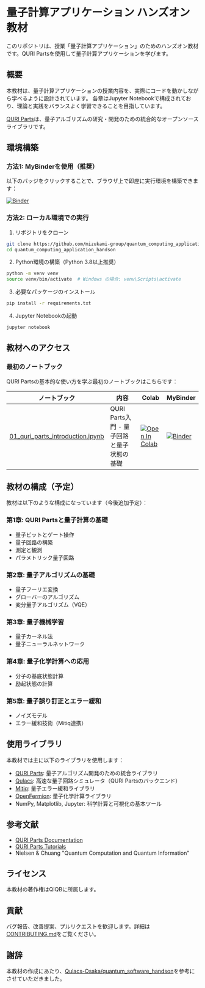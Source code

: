 # 量子計算アプリケーション ハンズオン教材

このリポジトリは、授業「量子計算アプリケーション」のためのハンズオン教材です。QURI Partsを使用して量子計算アプリケーションを学びます。

## 概要

本教材は、量子計算アプリケーションの授業内容を、実際にコードを動かしながら学べるように設計されています。
各章はJupyter Notebookで構成されており、理論と実践をバランスよく学習できることを目指しています。

[QURI Parts](https://quri-parts.qunasys.com/)は、量子アルゴリズムの研究・開発のための統合的なオープンソースライブラリです。

## 環境構築

### 方法1: MyBinderを使用（推奨）

以下のバッジをクリックすることで、ブラウザ上で即座に実行環境を構築できます：

[![Binder](https://mybinder.org/badge_logo.svg)](https://mybinder.org/v2/gh/mizukami-group/quantum_computing_application_handson/main)

### 方法2: ローカル環境での実行

1. リポジトリをクローン
```bash
git clone https://github.com/mizukami-group/quantum_computing_application_handson.git
cd quantum_computing_application_handson
```

2. Python環境の構築（Python 3.8以上推奨）
```bash
python -m venv venv
source venv/bin/activate  # Windows の場合: venv\Scripts\activate
```

3. 必要なパッケージのインストール
```bash
pip install -r requirements.txt
```

4. Jupyter Notebookの起動
```bash
jupyter notebook
```

## 教材へのアクセス

### 最初のノートブック

QURI Partsの基本的な使い方を学ぶ最初のノートブックはこちらです：

| ノートブック | 内容 | Colab | MyBinder |
|------------|------|-------|----------|
| [01_quri_parts_introduction.ipynb](doc/source/notebooks/01_quri_parts_introduction.ipynb) | QURI Parts入門 - 量子回路と量子状態の基礎 | [![Open In Colab](https://colab.research.google.com/assets/colab-badge.svg)](https://colab.research.google.com/github/mizukami-group/quantum_computing_application_handson/blob/main/doc/source/notebooks/01_quri_parts_introduction.ipynb) | [![Binder](https://mybinder.org/badge_logo.svg)](https://mybinder.org/v2/gh/mizukami-group/quantum_computing_application_handson/main?labpath=doc%2Fsource%2Fnotebooks%2F01_quri_parts_introduction.ipynb) |

## 教材の構成（予定）

教材は以下のような構成になっています（今後追加予定）：

### 第1章: QURI Partsと量子計算の基礎
- 量子ビットとゲート操作
- 量子回路の構築
- 測定と観測
- パラメトリック量子回路

### 第2章: 量子アルゴリズムの基礎
- 量子フーリエ変換
- グローバーのアルゴリズム
- 変分量子アルゴリズム（VQE）

### 第3章: 量子機械学習
- 量子カーネル法
- 量子ニューラルネットワーク

### 第4章: 量子化学計算への応用
- 分子の基底状態計算
- 励起状態の計算

### 第5章: 量子誤り訂正とエラー緩和
- ノイズモデル
- エラー緩和技術（Mitiq連携）

## 使用ライブラリ

本教材では主に以下のライブラリを使用します：

- [QURI Parts](https://quri-parts.qunasys.com/): 量子アルゴリズム開発のための統合ライブラリ
- [Qulacs](https://github.com/qulacs/qulacs): 高速な量子回路シミュレータ（QURI Partsのバックエンド）
- [Mitiq](https://mitiq.readthedocs.io/): 量子エラー緩和ライブラリ
- [OpenFermion](https://quantumai.google/openfermion): 量子化学計算ライブラリ
- NumPy, Matplotlib, Jupyter: 科学計算と可視化の基本ツール

## 参考文献

- [QURI Parts Documentation](https://quri-parts.qunasys.com/)
- [QURI Parts Tutorials](https://quri-parts.qunasys.com/tutorials/)
- Nielsen & Chuang "Quantum Computation and Quantum Information"

## ライセンス

本教材の著作権はQIQBに所属します。

## 貢献

バグ報告、改善提案、プルリクエストを歓迎します。詳細は[CONTRIBUTING.md](CONTRIBUTING.md)をご覧ください。

## 謝辞

本教材の作成にあたり、[Qulacs-Osaka/quantum_software_handson](https://github.com/Qulacs-Osaka/quantum_software_handson)を参考にさせていただきました。